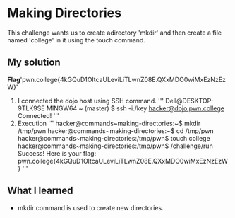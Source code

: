 # Making Directories
This challenge wants us to create adirectory 'mkdir' and then create a file named 'college' in it using the touch command.
## My solution
**Flag**'pwn.college{4kGQuD1OltcaULeviLiTLwnZ08E.QXxMDO0wiMxEzNzEzW}'
1. I connected the dojo host using SSH command.
'''
Dell@DESKTOP-9TLK9SE MINGW64 ~ (master)
$ ssh -i./key hacker@dojo.pwn.college
Connected!
'''
2. Execution 
'''
hacker@commands~making-directories:~$ mkdir /tmp/pwn
hacker@commands~making-directories:~$ cd /tmp/pwn
hacker@commands~making-directories:/tmp/pwn$ touch college
hacker@commands~making-directories:/tmp/pwn$ /challenge/run
Success! Here is your flag:
pwn.college{4kGQuD1OltcaULeviLiTLwnZ08E.QXxMDO0wiMxEzNzEzW}
'''

## What I learned 
- mkdir command is used to create new directories.




